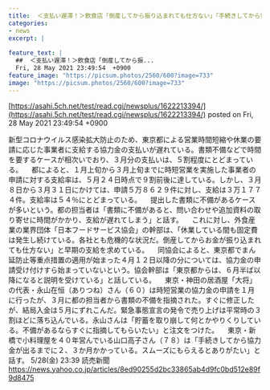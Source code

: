 ```yaml
---
title:  ＜支払い遅滞！＞飲食店「倒産してから振り込まれても仕方ない」「手続きしてから協力金が出るまでに２、３か月...」  
categories:
- news
excerpt: |
  
feature_text: |
  ##  ＜支払い遅滞！＞飲食店「倒産してから振...
  Fri, 28 May 2021 23:49:54  +0900
feature_image: "https://picsum.photos/2560/600?image=733"
image: "https://picsum.photos/2560/600?image=733"
---
```


[https://asahi.5ch.net/test/read.cgi/newsplus/1622213394/](https://asahi.5ch.net/test/read.cgi/newsplus/1622213394/)
posted on Fri, 28 May 2021 23:49:54  +0900

<!--more-->

新型コロナウイルス感染拡大防止のため、東京都による営業時間短縮や休業の要請に応じた事業者に支給する協力金の支払いが遅れている。書類不備などで時間を要するケースが相次いでおり、３月分の支払いは、５割程度にとどまっている。 　都によると、１月上旬から３月上旬までに時短営業を実施した事業者の申請に対する支給率は、５月２４日時点で９割前後に達している。しかし、３月８日から３月３１日にかけては、申請５万８６２９件に対し、支給は３万１７７４件。支給率は５４％にとどまっている。 　提出した書類に不備があるケースが多いという。都の担当者は「書類に不備があると、問い合わせや追加資料の取り寄せに時間がかかり、支給が遅れてしまう」と話す。 　これに対し、外食産業の業界団体「日本フードサービス協会」の幹部は、「休業している間も固定費は発生し続けている。各社とも危機的な状況だ。倒産してからお金が振り込まれても仕方ない」と早期の支給を求めている。 　同協会によると、東京都でまん延防止等重点措置の適用が始まった４月１２日以降の分については、協力金の申請受け付けすら始まっていないという。協会幹部は「東京都からは、６月半ば以降になると説明を受けている」と話している。 　東京・神田の居酒屋「大将」の代表・永山在恒（ありつね）さん（６０）は時短営業の協力金の申請を１月に行ったが、３月に都の担当者から書類の不備を指摘された。すぐに修正したが、結局入金は５月にずれこんだ。緊急事態宣言の発令で売り上げは平常時の３割ほどに落ち込んでいる。永山さんは「貯蓄を取り崩して何とかやりくりしている。不備があるならすぐに指摘してもらいたい」と注文をつけた。 　東京・新橋で小料理屋を４０年営んでいる山口高子さん（７８）は「手続きしてから協力金が出るまでに２、３か月かかっている。スムーズにもらえるとありがたい」と話す。 5/28(金) 23:39 読売新聞 https://news.yahoo.co.jp/articles/8ed90255d2bc33865ab4d9fc0bd512e89f9d8475
